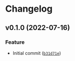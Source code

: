 # Changelog

<!--next-version-placeholder-->

## v0.1.0 (2022-07-16)
### Feature
* Initial commit ([`b31d71e`](https://github.com/jckimble/pacrepo-cli/commit/b31d71e3092fad3f185c7fe44db3d139be6dc022))
